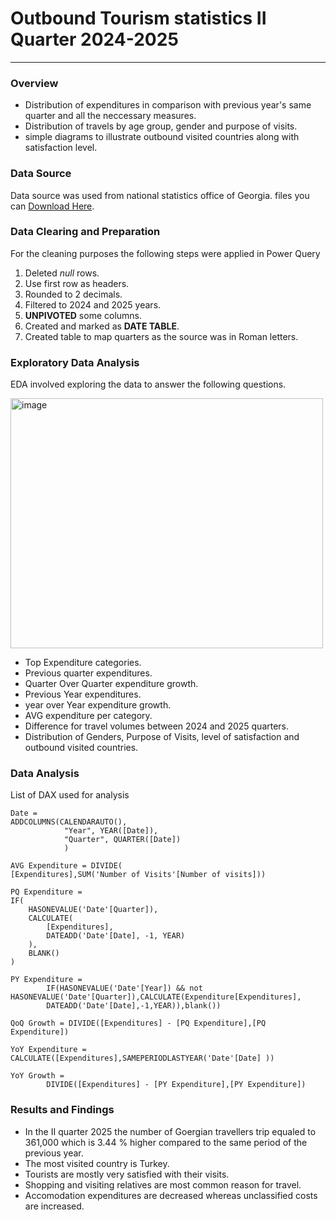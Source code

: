  # Outbound Tourism statistics II Quarter 2024-2025
---
 ### Overview
 - Distribution of expenditures in comparison with previous year's same quarter and all the neccessary measures. 
 - Distribution of travels by age group, gender and purpose of visits.
 - simple diagrams to illustrate outbound visited countries along with satisfaction level.

### Data Source
Data source was used from national statistics office of Georgia. files you can [Download Here](https://www.geostat.ge/en/modules/categories/578/outbound-tourism).

### Data Clearing and Preparation

For the cleaning purposes the following steps were applied in Power Query

1. Deleted *null* rows.
2. Use first row as headers.
3. Rounded to 2 decimals.
4. Filtered to 2024 and 2025 years.
5. **UNPIVOTED** some columns.
6. Created and marked as **DATE TABLE**.
7. Created table to map quarters as the source was in Roman letters.

### Exploratory Data Analysis

EDA involved exploring the data to answer the following questions. 

<img width="500" height="400" alt="image" src="https://github.com/user-attachments/assets/6f2f6c4f-e6a2-46d5-a0f2-0eeae243db14" /> 


- Top Expenditure categories.
- Previous quarter expenditures.
- Quarter Over Quarter expenditure growth.
- Previous Year expenditures.
- year over Year expenditure growth.
- AVG expenditure per category.
- Difference for travel volumes between 2024 and 2025 quarters.
- Distribution of Genders, Purpose of Visits, level of satisfaction and outbound visited countries.

### Data Analysis

List of DAX used for analysis

```DAX
Date = 
ADDCOLUMNS(CALENDARAUTO(),
            "Year", YEAR([Date]),
            "Quarter", QUARTER([Date])
            )
```

```DAX
AVG Expenditure = DIVIDE(
[Expenditures],SUM('Number of Visits'[Number of visits]))
```

```DAX
PQ Expenditure = 
IF(
    HASONEVALUE('Date'[Quarter]), 
    CALCULATE(
        [Expenditures],
        DATEADD('Date'[Date], -1, YEAR)
    ),
    BLANK()
)
```

```DAX
PY Expenditure = 
        IF(HASONEVALUE('Date'[Year]) && not HASONEVALUE('Date'[Quarter]),CALCULATE(Expenditure[Expenditures],
        DATEADD('Date'[Date],-1,YEAR)),blank())
```

```DAX
QoQ Growth = DIVIDE([Expenditures] - [PQ Expenditure],[PQ Expenditure])
```

```DAX
YoY Expenditure = CALCULATE([Expenditures],SAMEPERIODLASTYEAR('Date'[Date] ))
```

```DAX
YoY Growth = 
        DIVIDE([Expenditures] - [PY Expenditure],[PY Expenditure])
```

### Results and Findings

- In the II quarter 2025 the number of Goergian travellers trip equaled to 361,000
  which is 3.44 % higher compared to the same period of the previous year.
- The most visited country is Turkey.
- Tourists are mostly very satisfied with their visits.
- Shopping and visiting relatives are most common reason for travel.
- Accomodation expenditures are decreased whereas unclassified costs are increased.




   
